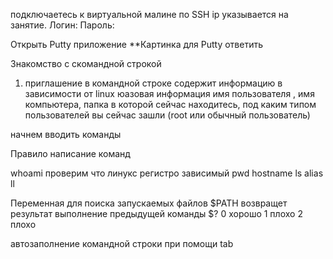 
подключаетесь к виртуальной малине по SSH 
ip указывается на занятие.
Логин:
Пароль:

Открыть Putty приложение 
**Картинка для Putty
ответить


Знакомство с скомандной строкой
1) приглашение в командной строке
содержит информацию в зависимости от linux юазовая информация имя пользователя , имя компьютера, папка в которой сейчас находитесь, под каким типом пользователей вы сейчас зашли (root или обычный пользователь)

начнем вводить команды


Правило написание команд

whoami
проверим что линукс регистро зависимый
pwd 
hostname
ls
alias
ll

Переменная для поиска запускаемых файлов
$PATH
возвращет  результат выполнение предыдущей команды $?  0 хорошо 1 плохо 2 плохо

автозаполнение командной строки при помощи tab
